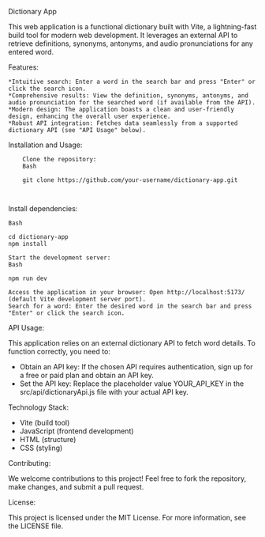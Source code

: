 Dictionary App

This web application is a functional dictionary built with Vite, a lightning-fast build tool for modern web development. It leverages an external API to retrieve definitions, synonyms, antonyms, and audio pronunciations for any entered word.

Features:

    *Intuitive search: Enter a word in the search bar and press "Enter" or click the search icon.
    *Comprehensive results: View the definition, synonyms, antonyms, and audio pronunciation for the searched word (if available from the API).
    *Modern design: The application boasts a clean and user-friendly design, enhancing the overall user experience.
    *Robust API integration: Fetches data seamlessly from a supported dictionary API (see "API Usage" below).

Installation and Usage:
```
    Clone the repository:
    Bash

    git clone https://github.com/your-username/dictionary-app.git

  
```

Install dependencies:
```
Bash

cd dictionary-app
npm install

```
```
Start the development server:
Bash

npm run dev

```
    Access the application in your browser: Open http://localhost:5173/ (default Vite development server port).
    Search for a word: Enter the desired word in the search bar and press "Enter" or click the search icon.


API Usage:

This application relies on an external dictionary API to fetch word details. To function correctly, you need to:

  *  Obtain an API key: If the chosen API requires authentication, sign up for a free or paid plan and obtain an API key.
   * Set the API key: Replace the placeholder value YOUR_API_KEY in the src/api/dictionaryApi.js file with your actual API key.

Technology Stack:

  *  Vite (build tool)
  *  JavaScript (frontend development)
  *  HTML (structure)
  *  CSS (styling)

Contributing:

We welcome contributions to this project! Feel free to fork the repository, make changes, and submit a pull request.

License:

This project is licensed under the MIT License. For more information, see the LICENSE file.
